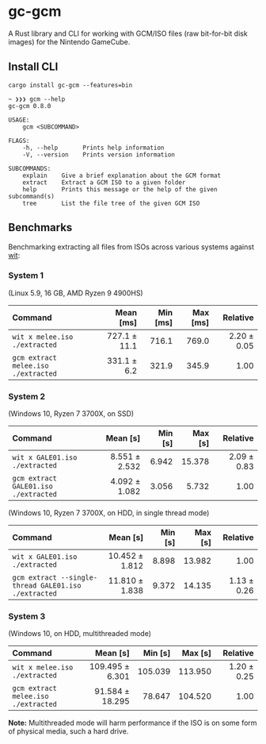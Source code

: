 # gc-gcm

A Rust library and CLI for working with GCM/ISO files (raw bit-for-bit disk images) for the Nintendo GameCube.

## Install CLI

```
cargo install gc-gcm --features=bin
```

```
~ ❯❯❯ gcm --help
gc-gcm 0.8.0

USAGE:
    gcm <SUBCOMMAND>

FLAGS:
    -h, --help       Prints help information
    -V, --version    Prints version information

SUBCOMMANDS:
    explain    Give a brief explanation about the GCM format
    extract    Extract a GCM ISO to a given folder
    help       Prints this message or the help of the given subcommand(s)
    tree       List the file tree of the given GCM ISO
```

## Benchmarks

Benchmarking extracting all files from ISOs across various systems against [wit](https://wit.wiimm.de/):

### System 1

(Linux 5.9, 16 GB, AMD Ryzen 9 4900HS)

| Command | Mean [ms] | Min [ms] | Max [ms] | Relative |
|:---|---:|---:|---:|---:|
| `wit x melee.iso ./extracted` | 727.1 ± 11.1 | 716.1 | 769.0 | 2.20 ± 0.05 |
| `gcm extract melee.iso ./extracted` | 331.1 ± 6.2 | 321.9 | 345.9 | 1.00 |

### System 2

(Windows 10, Ryzen 7 3700X, on SSD)

| Command | Mean [s] | Min [s] | Max [s] | Relative |
|:---|---:|---:|---:|---:|
| `wit x GALE01.iso ./extracted` | 8.551 ± 2.532 | 6.942 | 15.378 | 2.09 ± 0.83 |
| `gcm extract GALE01.iso ./extracted` | 4.092 ± 1.082 | 3.056 | 5.732 | 1.00 |


(Windows 10, Ryzen 7 3700X, on HDD, in single thread mode)

| Command | Mean [s] | Min [s] | Max [s] | Relative |
|:---|---:|---:|---:|---:|
| `wit x GALE01.iso ./extracted` | 10.452 ± 1.812 | 8.898 | 13.982 | 1.00 |
| `gcm extract --single-thread GALE01.iso ./extracted` | 11.810 ± 1.838 | 9.372 | 14.135 | 1.13 ± 0.26 |


### System 3

(Windows 10, on HDD, multithreaded mode)

| Command | Mean [s] | Min [s] | Max [s] | Relative |
|:---|---:|---:|---:|---:|
| `wit x melee.iso ./extracted` | 109.495 ± 6.301 | 105.039 | 113.950 | 1.20 ± 0.25 |
| `gcm extract melee.iso ./extracted` | 91.584 ± 18.295 | 78.647 | 104.520 | 1.00 |


**Note:** Multithreaded mode will harm performance if the ISO is on some form of physical media, such a hard drive.

